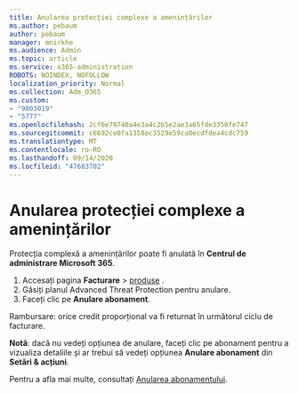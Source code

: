 ```yaml
---
title: Anularea protecției complexe a amenințărilor
ms.author: pebaum
author: pebaum
manager: mnirkhe
ms.audience: Admin
ms.topic: article
ms.service: o365-administration
ROBOTS: NOINDEX, NOFOLLOW
localization_priority: Normal
ms.collection: Adm_O365
ms.custom:
- "9003019"
- "5777"
ms.openlocfilehash: 2cf6e79740a4e3a4c265e2ae3a65fde3350fe747
ms.sourcegitcommit: c6692ce0fa1358ec3529e59ca0ecdfdea4cdc759
ms.translationtype: MT
ms.contentlocale: ro-RO
ms.lasthandoff: 09/14/2020
ms.locfileid: "47683702"
---
```

# <a name="cancel-advanced-threat-protection"></a>Anularea protecției complexe a amenințărilor

Protecția complexă a amenințărilor poate fi anulată în **Centrul de administrare Microsoft 365**.

1. Accesați pagina **Facturare**  >  [produse](https://go.microsoft.com/fwlink/p/?linkid=842054) .
2. Găsiți planul Advanced Threat Protection pentru anulare.
3. Faceți clic pe **Anulare abonament**.

Rambursare: orice credit proporțional va fi returnat în următorul ciclu de facturare.

**Notă**: dacă nu vedeți opțiunea de anulare, faceți clic pe abonament pentru a vizualiza detaliile și ar trebui să vedeți opțiunea **Anulare abonament** din **Setări & acțiuni**.

Pentru a afla mai multe, consultați [Anularea abonamentului](https://docs.microsoft.com/microsoft-365/commerce/subscriptions/cancel-your-subscription).
